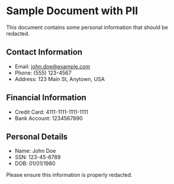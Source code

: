 # Sample Document with PII

This document contains some personal information that should be redacted.

## Contact Information

- Email: john.doe@example.com
- Phone: (555) 123-4567
- Address: 123 Main St, Anytown, USA

## Financial Information

- Credit Card: 4111-1111-1111-1111
- Bank Account: 1234567890

## Personal Details

- Name: John Doe
- SSN: 123-45-6789
- DOB: 01/01/1980

Please ensure this information is properly redacted.
